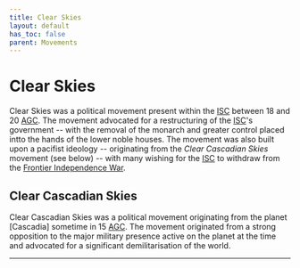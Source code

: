 ```yaml
---
title: Clear Skies
layout: default
has_toc: false
parent: Movements
---
```


# Clear Skies
Clear Skies was a political movement present within the [ISC] between 18 and 20 [AGC]. The movement advocated for a restructuring of the [ISC]'s government -- with the removal of the monarch and greater control placed intto the hands of the lower noble houses. The movement was also built upon a pacifist ideology -- originating from the *Clear Cascadian Skies* movement (see below) -- with many wishing for the [ISC] to withdraw from the [Frontier Independence War].

## Clear Cascadian Skies
Clear Cascadian Skies was a political movement originating from the planet [Cascadia] sometime in 15 [AGC]. The movement originated from a strong opposition to the major military presence active on the planet at the time and advocated for a significant demilitarisation of the world.

----

[ISC]: ../../factions/isc.html

[BGC]: ../../history/#history
[AGC]: ../../history/#history

[Frontier Independence War]: ../../history/conflicts/frontier_independence_war.html